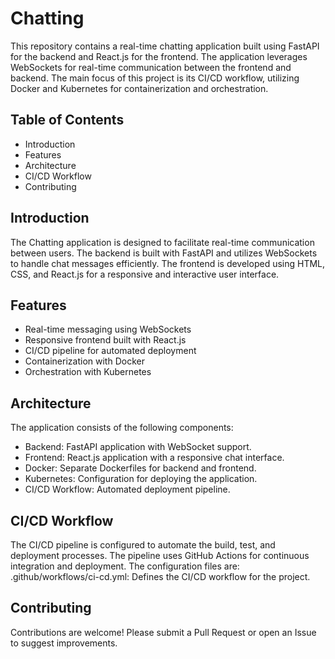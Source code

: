 # Chatting

This repository contains a real-time chatting application built using FastAPI for the backend and React.js for the frontend. The application leverages WebSockets for real-time communication between the frontend and backend. The main focus of this project is its CI/CD workflow, utilizing Docker and Kubernetes for containerization and orchestration.

## Table of Contents
- Introduction
- Features
- Architecture
- CI/CD Workflow
- Contributing


## Introduction
The Chatting application is designed to facilitate real-time communication between users. The backend is built with FastAPI and utilizes WebSockets to handle chat messages efficiently. The frontend is developed using HTML, CSS, and React.js for a responsive and interactive user interface.

## Features
- Real-time messaging using WebSockets
- Responsive frontend built with React.js
- CI/CD pipeline for automated deployment
- Containerization with Docker
- Orchestration with Kubernetes

## Architecture
The application consists of the following components:

- Backend: FastAPI application with WebSocket support.
- Frontend: React.js application with a responsive chat interface.
- Docker: Separate Dockerfiles for backend and frontend.
- Kubernetes: Configuration for deploying the application.
- CI/CD Workflow: Automated deployment pipeline.

## CI/CD Workflow
The CI/CD pipeline is configured to automate the build, test, and deployment processes. The pipeline uses GitHub Actions for continuous integration and deployment. The configuration files are:
.github/workflows/ci-cd.yml: Defines the CI/CD workflow for the project.

## Contributing
Contributions are welcome! Please submit a Pull Request or open an Issue to suggest improvements.

